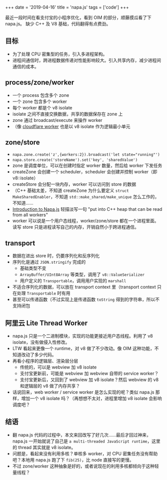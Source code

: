 +++
date = '2019-04-16'
title = 'napa.js'
tags = ['code']
+++

最近一段时间在看支付宝的小程序优化，看到 OIM 的部分，顺藤摸瓜看了下 napa.js。
缺少 C++ 及 V8 基础，代码翻得有点费劲。

## 目标
- 为了处理 CPU 密集型的任务，引入多进程架构。
- 进程间通信时，跨进程数据传递对性能影响较大。引入共享内存，减少进程间通信的成本。

## process/zone/worker
- 一个 process 包含多个 zone
- 一个 zone 包含多个 worker
- 每个 worker 都是个 v8 isolate
- isolate 之间不直接交换数据，共享的数据保存在 zone 上
- zone 通过 broadcast/execute 来操作 worker
- （像 [cloudflare worker](https://blog.cloudflare.com/cloud-computing-without-containers/) 也是以 v8 isolate 作为逻辑最小单元

## zone/store
- `napa.zone.create('z',{workers:2}).broadcast('let state="running"')`
- `napa.store.create('storeName').set('key', 'sharedValue')`
- zone 是调度单位，可以在创建时指定 worker 数量，然后给 worker 下发任务
- createZone 会创建一个 scheduler，scheduler 会创建并控制 worker（即 v8::isolate）
- createStore 会分配一块内存，worker 可以访问到 store 的数据
- （C++ 基础太差，不知道 createZone 为什么要定义 `struct MakeSharedEnabler`，不知道 `std::make_shared/make_unique` 怎么工作的，不知道……
- [Introduction to Napa.js](https://www.slideshare.net/DaiyiPeng/introduction-to-napajs) 轻描淡写一句 "put into C++ heap that can be read from all workers"
- worker 可以说是一个用户态线程，worker/zone/store 都在一个进程里面。读写 store 只是进程读写自己的内存，开销自然小于跨进程通信。

## transport
- 数据在进出 store 时，仍要序列化和反序列化
- 序列化是通过 `JSON.stringify` 完成的
    - 基础类型不变
    - `ArrayBuffer/UInt8Array` 等类型，调用了 `v8::ValueSerializer`
    - 用户定义的 `Transportable`，调用用户实现的 `marshall`
- 不适合序列化的数据，可以放在 transport context 里（transport context 只在处理 `Transportable` 时有用
- 甚至可以传递函数（不过实现上是传递函数 `toString` 得到的字符串，所以不支持闭包

## 阿里云 Lite Thread Worker
- napa.js 只是一个二进制模块，实现的功能更接近用户态线程。利用了 v8 isolate，没有做侵入性修改。
- LTW 看起来更像一个 runtime，对 v8 做了不少改动。像 OIM 这种功能，不知道改动了多少代码。
- 再看小程序的逻辑层、渲染层分层
    - 传统的，可以是 webview 加 v8 isolate
    - 支付宝更新前，可能是 webview 加 webview 自带的 service worker？
    - 支付宝更新后，又回到了 webview 加 v8 isolate？然后 webview 的 v8 和逻辑层的 v8 做了内存共享？
- 话说回来，web worker / service worker 是怎么实现的呢？类似 napa.js 那样，增加一个 v8 isolate 吗？（再想想不太对，进程里增加 v8 isolate 会影响调度吧？

## 结语
- 翻 napa.js 代码的过程中，本文来回改写了好几次……最后才回过神来，napa.js 一开始就说了自己是 `a multi-threaded JavaScript runtime`，这里的 thread 其实就是 v8 isolate。
- 问题是，看起来没有利用多核？单核多 worker，对 CPU 密集任务没有帮助吧？本地用 napa.js 跑了下 `fib(25)`，比 node 直接写的更慢。
- 不过 zone/worker 这种抽象是好的，或者说现在的利用多核都倾向于这种轻量线程？
